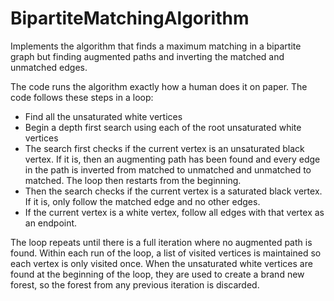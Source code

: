 # BipartiteMatchingAlgorithm
Implements the algorithm that finds a maximum matching in a bipartite graph but finding augmented paths and inverting the matched and unmatched edges.

The code runs the algorithm exactly how a human does it on paper. The code follows these steps in a loop:
* Find all the unsaturated white vertices
* Begin a depth first search using each of the root unsaturated white vertices
* The search first checks if the current vertex is an unsaturated black vertex. If it is, then an augmenting path has been found and every edge in the path is inverted from matched to unmatched and unmatched to matched. The loop then restarts from the beginning.
* Then the search checks if the current vertex is a saturated black vertex. If it is, only follow the matched edge and no other edges.
* If the current vertex is a white vertex, follow all edges with that vertex as an endpoint.

The loop repeats until there is a full iteration where no augmented path is found. Within each run of the loop, a list of visited vertices is maintained so each vertex is only visited once. When the unsaturated white vertices are found at the beginning of the loop, they are used to create a brand new forest, so the forest from any previous iteration is discarded.
